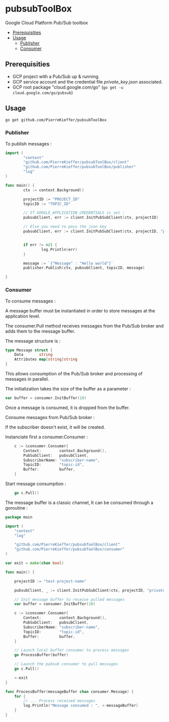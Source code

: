 # pubsubToolBox 
Google Cloud Platform Pub/Sub toolbox 

* [Prerequisities](#prerequisities)
* [Usage](#usage)
	* [Publisher](#publisher)
	* [Consumer](#consumer)


## Prerequisities 
- GCP project with a Pub/Sub up & running. 
- GCP service account and the credential file _private_key.json_ associated.
- GCP root package "cloud.google.com/go" (```go get -u cloud.google.com/go/pubsub```) 


## Usage
 
```bash
go get github.com/PierreKieffer/pubsubToolBox
```

### Publisher 
To publish messages : 

```go
import (
        "context"
        "github.com/PierreKieffer/pubsubToolBox/client"
        "github.com/PierreKieffer/pubsubToolBox/publisher"
        "log"
)

func main() {
        ctx := context.Background()

        projectID := "PROJECT_ID"
        topicID := "TOPIC_ID"

        // If GOOGLE_APPLICATION_CREDENTIALS is set :
        pubsubClient, err := client.InitPubSubClient(ctx, projectID)

        // Else you need to pass the json key                                                                         
        pubsubClient, err := client.InitPubSubClient(ctx, projectID, "private_key.json")


        if err != nil {
                log.Println(err)
        }   

        message := `{"Message" : "Hello world"}`
        publisher.Publish(ctx, pubsubClient, topicID, message)

}

```


### Consumer 
To consume messages : 

A message buffer must be instantiated in order to store messages at the application level.

The consumer.Pull method receives messages from the Pub/Sub broker and adds them to the message buffer.

The message structure is : 
```go
type Message struct {
	Data       string
	Attributes map[string]string
}
```

This allows consumption of the Pub/Sub broker and processing of messages in parallel.

The initialization takes the size of the buffer as a parameter :

```go 
var buffer = consumer.InitBuffer(10)
```

Once a message is consumed, it is dropped from the buffer. 

Consume messages from Pub/Sub broker : 

If the subscriber doesn't exist, it will be created. 

Instanciate first a consumer.Consumer : 
```go
	c := &consumer.Consumer{
		Context:        context.Background(),
		PubSubClient:   pubsubClient,
		SubscriberName: "subscriber-name",
		TopicID:        "topic-id",
		Buffer:         buffer,
	}
```

Start message consumption : 
```go 
	go c.Pull()
```
The message buffer is a classic channel, It can be consumed through a goroutine : 

```go
package main

import (
	"context"
	"log"

	"github.com/PierreKieffer/pubsubToolBox/client"
	"github.com/PierreKieffer/pubsubToolBox/consumer"
)

var exit = make(chan bool)

func main() {

	projectID := "test-project-name"

	pubsubClient, _ := client.InitPubSubClient(ctx, projectID, "private_key.json")

	// Init message buffer to receive pulled messages
	var buffer = consumer.InitBuffer(10)

	c := &consumer.Consumer{
		Context:        context.Background(),
		PubSubClient:   pubsubClient,
		SubscriberName: "subscriber-name",
		TopicID:        "topic-id",
		Buffer:         buffer,
	}

	// Launch local buffer consumer to process messages
	go ProcessBuffer(buffer)

	// Launch the pubsub consumer to pull messages
	go c.Pull()

	<-exit
}

func ProcessBuffer(messageBuffer chan consumer.Message) {
	for {
		// ... Process received messages
		log.Println("Message consumed : ", <-messageBuffer)
	}
}
```
